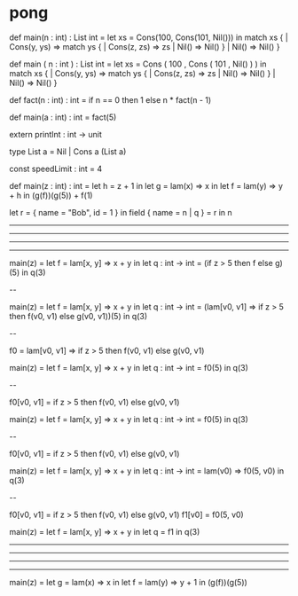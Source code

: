 # pong

def 
  main(n : int) : List int = 
    let 
      xs = 
        Cons(100, Cons(101, Nil())) 
      in 
        match xs { 
          | Cons(y, ys) => 
              match ys { 
                | Cons(z, zs) => zs 
                | Nil() => Nil() 
              } 
          | Nil() => Nil() 
        }


def 
  main
    ( n : int 
    ) : List int = 
      let 
        xs = 
          Cons
            ( 100
            , Cons
              ( 101
              , Nil()
              )
            ) 
        in 
          match xs { 
            | Cons(y, ys) => 
                match ys { 
                  | Cons(z, zs) => zs 
                  | Nil() => Nil() 
                } 
            | Nil() => Nil() 
          }

def 
  fact(n : int) : int = 
    if 
      n == 0 
        then 
          1 
        else 
          n * fact(n - 1) 

def main(a : int) : int = 
  fact(5)


extern
  printInt : int -> unit

type List a
  = Nil
  | Cons a (List a)

const 
  speedLimit : int = 4

def 
  main(z : int) : int =
   let
     h =
       z + 1
     in
       let
         g =
           lam(x) => 
             x
         in
           let
             f =
               lam(y) =>
                 y + h
             in
               (g(f))(g(5)) + f(1)
         

let
  r =
    { name = "Bob", id = 1 }
  in
    field 
      { name = n | q } = 
        r 
      in 
        n
    
-------------------
-------------------
-------------------
-------------------
    



main(z) =
  let 
    f =
      lam[x, y] => x + y
    in
      let 
        q : int -> int =
          (if z > 5 then f else g)(5)
        in
          q(3)

--

main(z) =
  let 
    f =
      lam[x, y] => x + y
    in
      let 
        q : int -> int =
          (lam[v0, v1] => if z > 5 then f(v0, v1) else g(v0, v1))(5)
        in
          q(3)

--

f0 = lam[v0, v1] => if z > 5 then f(v0, v1) else g(v0, v1)

main(z) =
  let 
    f =
      lam[x, y] => x + y
    in
      let 
        q : int -> int =
          f0(5)
        in
          q(3)

--

f0[v0, v1] = if z > 5 then f(v0, v1) else g(v0, v1)

main(z) =
  let 
    f =
      lam[x, y] => x + y
    in
      let 
        q : int -> int =
          f0(5)
        in
          q(3)

--

f0[v0, v1] = if z > 5 then f(v0, v1) else g(v0, v1)

main(z) =
  let 
    f =
      lam[x, y] => x + y
    in
      let 
        q : int -> int =
          lam(v0) => f0(5, v0)
        in
          q(3)

--

f0[v0, v1] = if z > 5 then f(v0, v1) else g(v0, v1)
f1[v0] = f0(5, v0)

main(z) =
  let 
    f =
      lam[x, y] => x + y
    in
      let 
        q =
          f1
        in
          q(3)




-------------------
-------------------
-------------------
-------------------


main(z) =
  let 
    g = 
      lam(x) => 
        x
    in
      let 
        f =
          lam(y) => y + 1
      in
        (g(f))(g(5))



